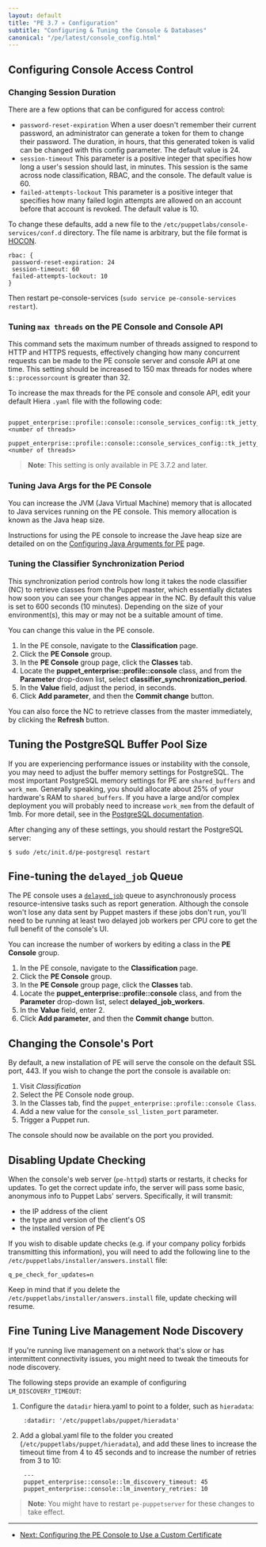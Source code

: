 ```yaml
---
layout: default
title: "PE 3.7 » Configuration"
subtitle: "Configuring & Tuning the Console & Databases"
canonical: "/pe/latest/console_config.html"
---
```


## Configuring Console Access Control

### Changing Session Duration

There are a few options that can be configured for access control:

- `password-reset-expiration`  When a user doesn't remember their current password, an administrator can generate a token for them to change their password. The duration, in hours, that this generated token is valid can be changed with this config parameter. The default value is 24.
- `session-timeout`  This parameter is a positive integer that specifies how long a user's session should last, in minutes. This session is the same across node classification, RBAC, and the console. The default value is 60.
- `failed-attempts-lockout`  This parameter is a positive integer that specifies how many failed login attempts are allowed on an account before that account is revoked. The default value is 10.

To change these defaults, add a new file to the `/etc/puppetlabs/console-services/conf.d` directory. The file name is arbitrary, but the file format is [HOCON](https://github.com/typesafehub/config#using-hocon-the-json-superset).

    rbac: {
     password-reset-expiration: 24
     session-timeout: 60
     failed-attempts-lockout: 10
    }

Then restart pe-console-services (`sudo service pe-console-services restart`).

### Tuning `max threads` on the PE Console and Console API

This command sets the maximum number of threads assigned to respond to HTTP and HTTPS requests, effectively changing how many concurrent requests can be made to the PE console server and console API at one time. This setting should be increased to 150 max threads for nodes where `$::processorcount` is greater than 32.

To increase the max threads for the PE console and console API, edit your default Hiera `.yaml` file with the following code:

     puppet_enterprise::profile::console::console_services_config::tk_jetty_max_threads_api: <number of threads>
     puppet_enterprise::profile::console::console_services_config::tk_jetty_max_threads_console: <number of threads>

> **Note**: This setting is only available in PE 3.7.2 and later.

### Tuning Java Args for the PE Console

You can increase the JVM (Java Virtual Machine) memory that is allocated to Java services running on the PE console. This memory allocation is known as the Java heap size.

Instructions for using the PE console to increase the Jave heap size are detailed on on the [Configuring Java Arguments for PE](/config_java_args.html#pe-console-service) page.

### Tuning the Classifier Synchronization Period

This synchronization period controls how long it takes the node classifier (NC) to retrieve classes from the Puppet master, which essentially dictates how soon you can see your changes appear in the NC. By default this value is set to 600 seconds (10 minutes). Depending on the size of your environment(s), this may or may not be a suitable amount of time. 

You can change this value in the PE console.

1. In the PE console, navigate to the **Classification** page.
2. Click the **PE Console** group.
3. In the **PE Console** group page, click the **Classes** tab.
4. Locate the **puppet_enterprise::profile::console** class, and from the **Parameter** drop-down list, select **classifier_synchronization_period**.
5. In the **Value** field, adjust the period, in seconds.
6. Click **Add parameter**, and then the **Commit change** button.

You can also force the NC to retrieve classes from the master immediately, by clicking the **Refresh** button.

## Tuning the PostgreSQL Buffer Pool Size

If you are experiencing performance issues or instability with the console, you may need to adjust the buffer memory settings for PostgreSQL. The most important PostgreSQL memory settings for PE are `shared_buffers` and `work_mem`.  Generally speaking, you should allocate about 25% of your hardware's RAM to `shared_buffers`. If you have a large and/or complex deployment you will probably need to increase `work_mem` from the default of 1mb. For more detail, see in the [PostgreSQL documentation](http://www.postgresql.org/docs/9.2/static/runtime-config-resource.html).

After changing any of these settings, you should restart the PostgreSQL server:

    $ sudo /etc/init.d/pe-postgresql restart


## Fine-tuning the `delayed_job` Queue

The PE console uses a [`delayed_job`](https://github.com/collectiveidea/delayed_job/) queue to asynchronously process resource-intensive tasks such as report generation. Although the console won't lose any data sent by Puppet masters if these jobs don't run, you'll need to be running at least two delayed job workers per CPU core to get the full benefit of the console's UI.

You can increase the number of workers by editing a class in the **PE Console** group.

1. In the PE console, navigate to the **Classification** page.
2. Click the **PE Console** group.
3. In the **PE Console** group page, click the **Classes** tab.
4. Locate the **puppet_enterprise::profile::console** class, and from the **Parameter** drop-down list, select **delayed_job_workers**.
5. In the **Value** field, enter 2.
6. Click **Add parameter**, and then the **Commit change** button.


## Changing the Console's Port

By default, a new installation of PE will serve the console on the default SSL port, 443. If you wish to change the port the console is available on:

1. Visit *Classification*
2. Select the PE Console node group.
3. In the Classes tab, find the `puppet_enterprise::profile::console Class`.
4. Add a new value for the `console_ssl_listen_port` parameter.
5. Trigger a Puppet run.

The console should now be available on the port you provided.

## Disabling Update Checking

When the console's web server (`pe-httpd`) starts or restarts, it checks for updates. To get the correct update info, the server will pass some basic, anonymous info to Puppet Labs' servers. Specifically, it will transmit:

* the IP address of the client
* the type and version of the client's OS
* the installed version of PE

If you wish to disable update checks (e.g. if your company policy forbids transmitting this information), you will need to add the following line to the `/etc/puppetlabs/installer/answers.install` file:

    q_pe_check_for_updates=n

Keep in mind that if you delete the `/etc/puppetlabs/installer/answers.install` file, update checking will resume.

Fine Tuning Live Management Node Discovery
-----

If you're running live management on a network that's slow or has intermittent connectivity issues, you might need to tweak the timeouts for node discovery.

The following steps provide an example of configuring `LM_DISCOVERY_TIMEOUT`:

1. Configure the `datadir` hiera.yaml to point to a folder, such as `hieradata`:

		:datadir: '/etc/puppetlabs/puppet/hieradata'

2. Add a global.yaml file to the folder you created (`/etc/puppetlabs/puppet/hieradata`), and add these lines to increase the timeout time from 4 to 45 seconds and to increase the number of retries from 3 to 10:

		---
		puppet_enterprise::console::lm_discovery_timeout: 45
		puppet_enterprise::console::lm_inventory_retries: 10

>**Note**: You might have to restart `pe-puppetserver` for these changes to take effect.



* * *

- [Next: Configuring the PE Console to Use a Custom Certificate ](./custom_console_cert.html)
